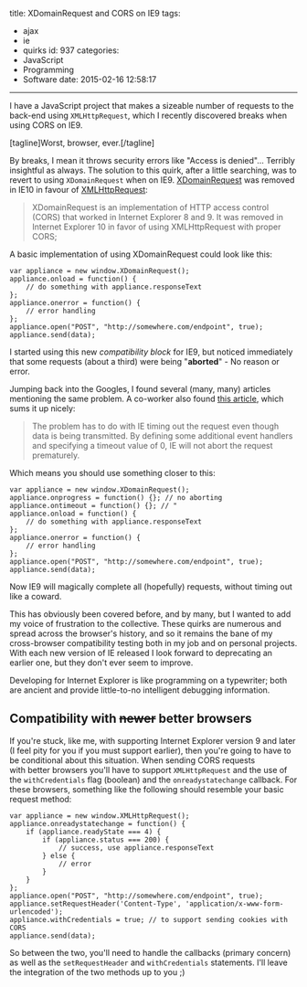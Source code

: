 title: XDomainRequest and CORS on IE9
tags:
  - ajax
  - ie
  - quirks
id: 937
categories:
  - JavaScript
  - Programming
  - Software
date: 2015-02-16 12:58:17
---

I have a JavaScript project that makes a sizeable number of requests to the back-end using `XMLHttpRequest`, which I recently discovered breaks when using CORS on IE9.

[tagline]Worst, browser, ever.[/tagline]

By breaks, I mean it throws security errors like "Access is denied"... Terribly insightful as always. The solution to this quirk, after a little searching, was to revert to using `XDomainRequest` when on IE9\. [XDomainRequest](https://developer.mozilla.org/en-US/docs/Web/API/XDomainRequest) was removed in IE10 in favour of [XMLHttpRequest](https://developer.mozilla.org/en-US/docs/Web/API/XMLHttpRequest):

> XDomainRequest is an implementation of HTTP access control (CORS) that worked in Internet Explorer 8 and 9\. It was removed in Internet Explorer 10 in favor of using XMLHttpRequest with proper CORS;

A basic implementation of using XDomainRequest could look like this:

```
var appliance = new window.XDomainRequest();
appliance.onload = function() {
    // do something with appliance.responseText
};
appliance.onerror = function() {
    // error handling
};
appliance.open("POST", "http://somewhere.com/endpoint", true);
appliance.send(data);
```

I started using this new _compatibility block_ for IE9, but noticed immediately that some requests (about a third) were being "**aborted**" - No reason or error.

Jumping back into the Googles, I found several (many, many) articles mentioning the same problem. A co-worker also found [this article](http://cypressnorth.com/programming/internet-explorer-aborting-ajax-requests-fixed/), which sums it up nicely:

> The problem has to do with IE timing out the request even though data is being transmitted. By defining some additional event handlers and specifying a timeout value of 0, IE will not abort the request prematurely.

Which means you should use something closer to this:

```
var appliance = new window.XDomainRequest();
appliance.onprogress = function() {}; // no aborting
appliance.ontimeout = function() {}; // "
appliance.onload = function() {
    // do something with appliance.responseText
};
appliance.onerror = function() {
    // error handling
};
appliance.open("POST", "http://somewhere.com/endpoint", true);
appliance.send(data);
```

Now IE9 will magically complete all (hopefully) requests, without timing out like a coward.

This has obviously been covered before, and by many, but I wanted to add my voice of frustration to the collective. These quirks are numerous and spread across the browser's history, and so it remains the bane of my cross-browser compatibility testing both in my job and on personal projects. With each new version of IE released I look forward to deprecating an earlier one, but they don't ever seem to improve.

Developing for Internet Explorer is like programming on a typewriter; both are ancient and provide little-to-no intelligent debugging information.

## Compatibility with <del>newer</del> better browsers

If you're stuck, like me, with supporting Internet Explorer version 9 and later (I feel pity for you if you must support earlier), then you're going to have to be conditional about this situation. When sending CORS requests with better browsers you'll have to support `XMLHttpRequest` and the use of the `withCredentials` flag (boolean) and the `onreadystatechange` callback. For these browsers, something like the following should resemble your basic request method:

```
var appliance = new window.XMLHttpRequest();
appliance.onreadystatechange = function() {
    if (appliance.readyState === 4) {
        if (appliance.status === 200) {
            // success, use appliance.responseText
        } else {
            // error        
        }
    }
};
appliance.open("POST", "http://somewhere.com/endpoint", true);
appliance.setRequestHeader('Content-Type', 'application/x-www-form-urlencoded');
appliance.withCredentials = true; // to support sending cookies with CORS
appliance.send(data);
```

So between the two, you'll need to handle the callbacks (primary concern) as well as the `setRequestHeader` and `withCredentials` statements. I'll leave the integration of the two methods up to you ;)